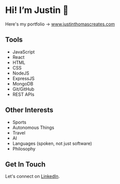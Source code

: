 # Hi! I’m Justin 👋

Here's my portfolio -> www.justinthomascreates.com

## Tools

- JavaScript
- React
- HTML
- CSS
- NodeJS
- ExpressJS
- MongoDB
- Git/GitHub
- REST APIs

## Other Interests

- Sports
- Autonomous Things
- Travel
- AI
- Languages (spoken, not just software)
- Philosophy

## Get In Touch

Let's connect on [LinkedIn](https://www.linkedin.com/in/justin-thomas-9b4237b9/).

<!---
justinshane13/justinshane13 is a ✨ special ✨ repository because its `README.md` (this file) appears on your GitHub profile.
You can click the Preview link to take a look at your changes.
--->
